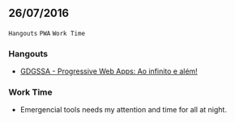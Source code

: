 26/07/2016
----------

`Hangouts` `PWA` `Work Time`

### Hangouts

- [GDGSSA - Progressive Web Apps: Ao infinito e além!](https://www.youtube.com/watch?v=y2eKQ-EW0G4)


### Work Time

- Emergencial tools needs my attention and time for all at night.
